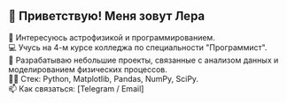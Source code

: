 ## 🚀 Приветствую! Меня зовут Лера
🔭 Интересуюсь астрофизикой и программированием.  
💻 Учусь на 4-м курсе колледжа по специальности "Программист".  
🌌 Разрабатываю небольшие проекты, связанные с анализом данных и моделированием физических процессов.  
👨‍💻 Стек: Python, Matplotlib, Pandas, NumPy, SciPy.  
📫 Как связаться: [Telegram / Email]  
<!--
**jukuwoshintani/jukuwoshintani** is a ✨ _special_ ✨ repository because its `README.md` (this file) appears on your GitHub profile.

Here are some ideas to get you started:

- 🔭 I’m currently working on ...
- 🌱 I’m currently learning ...
- 👯 I’m looking to collaborate on ...
- 🤔 I’m looking for help with ...
- 💬 Ask me about ...
- 📫 How to reach me: ...
- 😄 Pronouns: ...
- ⚡ Fun fact: ...
-->
